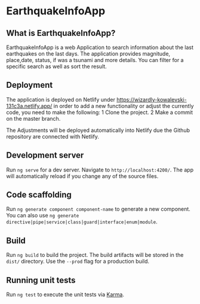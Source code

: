 # EarthquakeInfoApp

## What is EarthquakeInfoApp?

EarthquakeInfoApp is a web Application to search information about the last earthquakes on the last days.
The application provides magnitude, place,date, status, if was a tsunami  and more details. 
You can filter for a specific search as well as sort the result.      


## Deployment

The application is deployed on Netlify under https://wizardly-kowalevski-131c3a.netlify.app/  in order to add a new functionality or
 adjust the currently code, you need to make the following:
 1 Clone the project.
 2 Make a commit on the master branch.
 
 The Adjustments will be deployed automatically into Netlify due the Github repository are connected with Netlify.
 
## Development server

Run `ng serve` for a dev server. Navigate to `http://localhost:4200/`. The app will automatically reload if you change any of the source files.

## Code scaffolding

Run `ng generate component component-name` to generate a new component. You can also use `ng generate directive|pipe|service|class|guard|interface|enum|module`.

## Build

Run `ng build` to build the project. The build artifacts will be stored in the `dist/` directory. Use the `--prod` flag for a production build.

## Running unit tests

Run `ng test` to execute the unit tests via [Karma](https://karma-runner.github.io).

